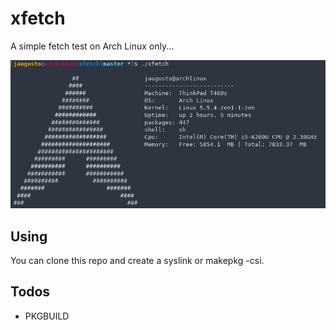 # xfetch
A simple fetch test on Arch Linux only...

![GitHub Logo](xfetch.png)

## Using 
You can clone this repo and create a syslink or makepkg -csi.

## Todos
  - PKGBUILD


